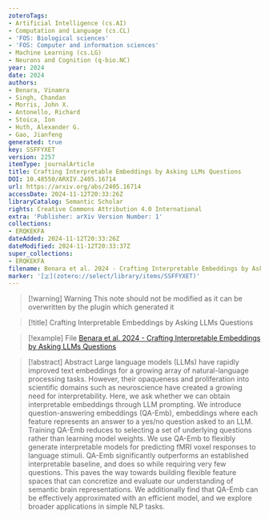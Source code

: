 ```yaml
---
zoteroTags:
- Artificial Intelligence (cs.AI)
- Computation and Language (cs.CL)
- 'FOS: Biological sciences'
- 'FOS: Computer and information sciences'
- Machine Learning (cs.LG)
- Neurons and Cognition (q-bio.NC)
year: 2024
date: 2024
authors:
- Benara, Vinamra
- Singh, Chandan
- Morris, John X.
- Antonello, Richard
- Stoica, Ion
- Huth, Alexander G.
- Gao, Jianfeng
generated: true
key: SSFFYXET
version: 2257
itemType: journalArticle
title: Crafting Interpretable Embeddings by Asking LLMs Questions
DOI: 10.48550/ARXIV.2405.16714
url: https://arxiv.org/abs/2405.16714
accessDate: 2024-11-12T20:33:26Z
libraryCatalog: Semantic Scholar
rights: Creative Commons Attribution 4.0 International
extra: 'Publisher: arXiv Version Number: 1'
collections:
- ERQKEKFA
dateAdded: 2024-11-12T20:33:26Z
dateModified: 2024-11-12T20:33:37Z
super_collections:
- ERQKEKFA
filename: Benara et al. 2024 - Crafting Interpretable Embeddings by Asking LLMs Questions
marker: '[🇿](zotero://select/library/items/SSFFYXET)'
---
```



 > 
 > \[!warning\] Warning
 > This note should not be modified as it can be overwritten by the plugin which generated it

 > 
 > \[!title\] Crafting Interpretable Embeddings by Asking LLMs Questions

 > 
 > \[!example\] File
 > [Benara et al. 2024 - Crafting Interpretable Embeddings by Asking LLMs Questions](Benara%20et%20al.%202024%20-%20Crafting%20Interpretable%20Embeddings%20by%20Asking%20LLMs%20Questions.pdf)

 > 
 > \[!abstract\] Abstract
 > Large language models (LLMs) have rapidly improved text embeddings for a growing array of natural-language processing tasks. However, their opaqueness and proliferation into scientific domains such as neuroscience have created a growing need for interpretability. Here, we ask whether we can obtain interpretable embeddings through LLM prompting. We introduce question-answering embeddings (QA-Emb), embeddings where each feature represents an answer to a yes/no question asked to an LLM. Training QA-Emb reduces to selecting a set of underlying questions rather than learning model weights.
 > We use QA-Emb to flexibly generate interpretable models for predicting fMRI voxel responses to language stimuli. QA-Emb significantly outperforms an established interpretable baseline, and does so while requiring very few questions. This paves the way towards building flexible feature spaces that can concretize and evaluate our understanding of semantic brain representations. We additionally find that QA-Emb can be effectively approximated with an efficient model, and we explore broader applications in simple NLP tasks.
